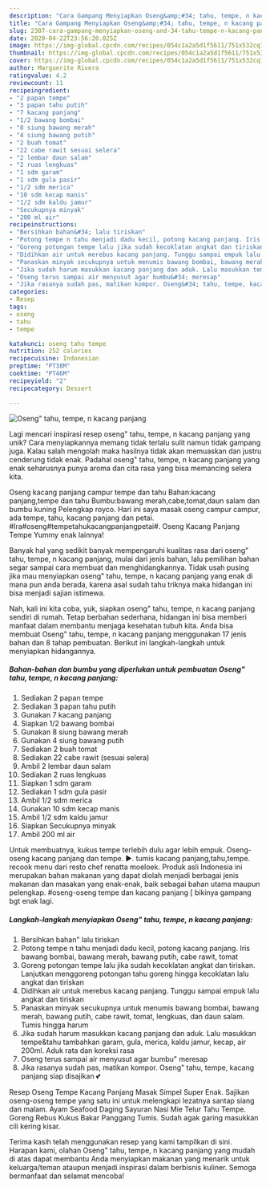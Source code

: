 ```yaml
---
description: "Cara Gampang Menyiapkan Oseng&amp;#34; tahu, tempe, n kacang panjang Anti Gagal"
title: "Cara Gampang Menyiapkan Oseng&amp;#34; tahu, tempe, n kacang panjang Anti Gagal"
slug: 2307-cara-gampang-menyiapkan-oseng-and-34-tahu-tempe-n-kacang-panjang-anti-gagal
date: 2020-04-22T23:56:20.025Z
image: https://img-global.cpcdn.com/recipes/054c1a2a5d1f5611/751x532cq70/oseng-tahu-tempe-n-kacang-panjang-foto-resep-utama.jpg
thumbnail: https://img-global.cpcdn.com/recipes/054c1a2a5d1f5611/751x532cq70/oseng-tahu-tempe-n-kacang-panjang-foto-resep-utama.jpg
cover: https://img-global.cpcdn.com/recipes/054c1a2a5d1f5611/751x532cq70/oseng-tahu-tempe-n-kacang-panjang-foto-resep-utama.jpg
author: Marguerite Rivera
ratingvalue: 4.2
reviewcount: 11
recipeingredient:
- "2 papan tempe"
- "3 papan tahu putih"
- "7 kacang panjang"
- "1/2 bawang bombai"
- "8 siung bawang merah"
- "4 siung bawang putih"
- "2 buah tomat"
- "22 cabe rawit sesuai selera"
- "2 lembar daun salam"
- "2 ruas lengkuas"
- "1 sdm garam"
- "1 sdm gula pasir"
- "1/2 sdm merica"
- "10 sdm kecap manis"
- "1/2 sdm kaldu jamur"
- "Secukupnya minyak"
- "200 ml air"
recipeinstructions:
- "Bersihkan bahan&#34; lalu tiriskan"
- "Potong tempe n tahu menjadi dadu kecil, potong kacang panjang. Iris bawang bombai, bawang merah, bawang putih, cabe rawit, tomat"
- "Goreng potongan tempe lalu jika sudah kecoklatan angkat dan tiriskan. Lanjutkan menggoreng potongan tahu goreng hingga kecoklatan lalu angkat dan tiriskan"
- "Didihkan air untuk merebus kacang panjang. Tunggu sampai empuk lalu angkat dan tiriskan"
- "Panaskan minyak secukupnya untuk menumis bawang bombai, bawang merah, bawang putih, cabe rawit, tomat, lengkuas, dan daun salam. Tumis hingga harum"
- "Jika sudah harum masukkan kacang panjang dan aduk. Lalu masukkan tempe&amp;tahu tambahkan garam, gula, merica, kaldu jamur, kecap, air 200ml. Aduk rata dan koreksi rasa"
- "Oseng terus sampai air menyusut agar bumbu&#34; meresap"
- "Jika rasanya sudah pas, matikan kompor. Oseng&#34; tahu, tempe, kacang panjang siap disajikan 💕"
categories:
- Resep
tags:
- oseng
- tahu
- tempe

katakunci: oseng tahu tempe 
nutrition: 252 calories
recipecuisine: Indonesian
preptime: "PT38M"
cooktime: "PT46M"
recipeyield: "2"
recipecategory: Dessert

---
```



![Oseng&#34; tahu, tempe, n kacang panjang](https://img-global.cpcdn.com/recipes/054c1a2a5d1f5611/751x532cq70/oseng-tahu-tempe-n-kacang-panjang-foto-resep-utama.jpg)

Lagi mencari inspirasi resep oseng&#34; tahu, tempe, n kacang panjang yang unik? Cara menyiapkannya memang tidak terlalu sulit namun tidak gampang juga. Kalau salah mengolah maka hasilnya tidak akan memuaskan dan justru cenderung tidak enak. Padahal oseng&#34; tahu, tempe, n kacang panjang yang enak seharusnya punya aroma dan cita rasa yang bisa memancing selera kita.

Oseng kacang panjang campur tempe dan tahu Bahan:kacang panjang,tempe dan tahu Bumbu:bawang merah,cabe,tomat,daun salam dan bumbu kuning Pelengkap royco. Hari ini saya masak oseng campur campur, ada tempe, tahu, kacang panjang dan petai. #Ira#oseng#tempetahukacangpanjangpetai#. Oseng Kacang Panjang Tempe Yummy enak lainnya!

Banyak hal yang sedikit banyak mempengaruhi kualitas rasa dari oseng&#34; tahu, tempe, n kacang panjang, mulai dari jenis bahan, lalu pemilihan bahan segar sampai cara membuat dan menghidangkannya. Tidak usah pusing jika mau menyiapkan oseng&#34; tahu, tempe, n kacang panjang yang enak di mana pun anda berada, karena asal sudah tahu triknya maka hidangan ini bisa menjadi sajian istimewa.


Nah, kali ini kita coba, yuk, siapkan oseng&#34; tahu, tempe, n kacang panjang sendiri di rumah. Tetap berbahan sederhana, hidangan ini bisa memberi manfaat dalam membantu menjaga kesehatan tubuh kita. Anda bisa membuat Oseng&#34; tahu, tempe, n kacang panjang menggunakan 17 jenis bahan dan 8 tahap pembuatan. Berikut ini langkah-langkah untuk menyiapkan hidangannya.

<!--inarticleads1-->

##### Bahan-bahan dan bumbu yang diperlukan untuk pembuatan Oseng&#34; tahu, tempe, n kacang panjang:

1. Sediakan 2 papan tempe
1. Sediakan 3 papan tahu putih
1. Gunakan 7 kacang panjang
1. Siapkan 1/2 bawang bombai
1. Gunakan 8 siung bawang merah
1. Gunakan 4 siung bawang putih
1. Sediakan 2 buah tomat
1. Sediakan 22 cabe rawit (sesuai selera)
1. Ambil 2 lembar daun salam
1. Sediakan 2 ruas lengkuas
1. Siapkan 1 sdm garam
1. Sediakan 1 sdm gula pasir
1. Ambil 1/2 sdm merica
1. Gunakan 10 sdm kecap manis
1. Ambil 1/2 sdm kaldu jamur
1. Siapkan Secukupnya minyak
1. Ambil 200 ml air


Untuk membuatnya, kukus tempe terlebih dulu agar lebih empuk. Oseng-oseng kacang panjang dan tempe. ►. tumis kacang panjang,tahu,tempe. recook menu dari resto chef renatta moeloek. Produk asli Indonesia ini merupakan bahan makanan yang dapat diolah menjadi berbagai jenis makanan dan masakan yang enak-enak, baik sebagai bahan utama maupun pelengkap. #oseng-oseng tempe dan kacang panjang [ bikinya gampang bgt enak lagi. 

<!--inarticleads2-->

##### Langkah-langkah menyiapkan Oseng&#34; tahu, tempe, n kacang panjang:

1. Bersihkan bahan&#34; lalu tiriskan
1. Potong tempe n tahu menjadi dadu kecil, potong kacang panjang. Iris bawang bombai, bawang merah, bawang putih, cabe rawit, tomat
1. Goreng potongan tempe lalu jika sudah kecoklatan angkat dan tiriskan. Lanjutkan menggoreng potongan tahu goreng hingga kecoklatan lalu angkat dan tiriskan
1. Didihkan air untuk merebus kacang panjang. Tunggu sampai empuk lalu angkat dan tiriskan
1. Panaskan minyak secukupnya untuk menumis bawang bombai, bawang merah, bawang putih, cabe rawit, tomat, lengkuas, dan daun salam. Tumis hingga harum
1. Jika sudah harum masukkan kacang panjang dan aduk. Lalu masukkan tempe&amp;tahu tambahkan garam, gula, merica, kaldu jamur, kecap, air 200ml. Aduk rata dan koreksi rasa
1. Oseng terus sampai air menyusut agar bumbu&#34; meresap
1. Jika rasanya sudah pas, matikan kompor. Oseng&#34; tahu, tempe, kacang panjang siap disajikan 💕


Resep Oseng Tempe Kacang Panjang Masak Simpel Super Enak. Sajikan oseng-oseng tempe yang satu ini untuk melengkapi lezatnya santap siang dan malam. Ayam Seafood Daging Sayuran Nasi Mie Telur Tahu Tempe. Goreng Rebus Kukus Bakar Panggang Tumis. Sudah agak garing masukkan cili kering kisar. 

Terima kasih telah menggunakan resep yang kami tampilkan di sini. Harapan kami, olahan Oseng&#34; tahu, tempe, n kacang panjang yang mudah di atas dapat membantu Anda menyiapkan makanan yang menarik untuk keluarga/teman ataupun menjadi inspirasi dalam berbisnis kuliner. Semoga bermanfaat dan selamat mencoba!
